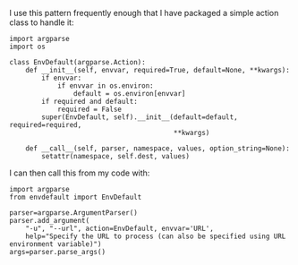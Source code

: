 I use this pattern frequently enough that I have packaged a simple action class to handle it:

    import argparse
    import os
    
    class EnvDefault(argparse.Action):
        def __init__(self, envvar, required=True, default=None, **kwargs):
            if envvar:
                if envvar in os.environ:
                    default = os.environ[envvar]
            if required and default:
                required = False
            super(EnvDefault, self).__init__(default=default, required=required, 
                                             **kwargs)

        def __call__(self, parser, namespace, values, option_string=None):
            setattr(namespace, self.dest, values)

I can then call this from my code with:

    import argparse
    from envdefault import EnvDefault
    
    parser=argparse.ArgumentParser()
    parser.add_argument(
        "-u", "--url", action=EnvDefault, envvar='URL', 
        help="Specify the URL to process (can also be specified using URL environment variable)")
    args=parser.parse_args()

